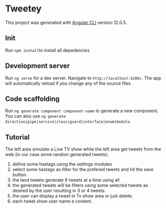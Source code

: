 # Tweetey

This project was generated with [Angular CLI](https://github.com/angular/angular-cli) version 12.0.5.

## Init
Run `npm install`to install all depedencies

## Development server

Run `ng serve` for a dev server. Navigate to `http://localhost:4200/`. The app will automatically reload if you change any of the source files.

## Code scaffolding

Run `ng generate component component-name` to generate a new component. You can also use `ng generate directive|pipe|service|class|guard|interface|enum|module`.

## Tutorial
The left area simulate a Live TV show while the left area get tweets from the web (in our case some random generated tweets).
1. define some hastags using the settings modules
2. select some hastags as filter for the prefered tweets and hit the save button.
3. the laod tweets generate 8 tweets at a time using all 
4. the generated tweets will be filters using some selected tweets as desired by the user resulting in 3 or 4 tweets.
5. the user can display a tweet in Tv show area or just delete.
6. each tweet show user name e content.
